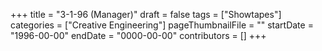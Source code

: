 +++
title = "3-1-96 (Manager)"
draft = false
tags = ["Showtapes"]
categories = ["Creative Engineering"]
pageThumbnailFile = ""
startDate = "1996-00-00"
endDate = "0000-00-00"
contributors = []
+++
